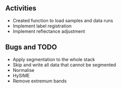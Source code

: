 ## Activities
- Created function to load samples and data runs
- Implement label registration
- Implement reflectance adjustment

## Bugs and TODO
- Apply segmentation to the whole stack
- Skip and write all data that cannot be segmented
- Normalise
- HySIME
- Remove extremum bands